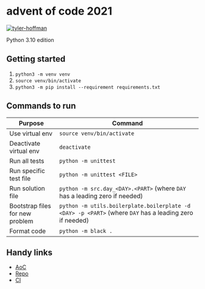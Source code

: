 # advent of code 2021

[![tyler-hoffman](https://circleci.com/gh/tyler-hoffman/aoc-2021.svg?style=svg)](https://circleci.com/gh/tyler-hoffman/aoc-2021)

Python 3.10 edition

## Getting started
1. `python3 -m venv venv`
1. `source venv/bin/activate`
1. `python3 -m pip install --requirement requirements.txt`

## Commands to run
| Purpose                         | Command |
|---------------------------------|---------|
| Use virtual env                 | `source venv/bin/activate` |
| Deactivate virtual env          | `deactivate` |
| Run all tests                   | `python -m unittest` |
| Run specific test file          | `python -m unittest <FILE>` |
| Run solution file               | `python -m src.day_<DAY>.<PART>` (where `DAY` has a leading zero if needed) |
| Bootstrap files for new problem | `python -m utils.boilerplate.boilerplate -d <DAY> -p <PART>` (where `DAY` has a leading zero if needed) |
| Format code                     | `python -m black .` |

## Handy links
* [AoC](https://adventofcode.com/2021)
* [Repo](https://github.com/tyler-hoffman/aoc-2021)
* [CI](https://app.circleci.com/pipelines/github/tyler-hoffman/aoc-2021)